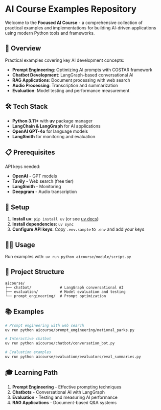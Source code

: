 # AI Course Examples Repository

Welcome to the **Focused AI Course** - a comprehensive collection of practical examples and implementations for building AI-driven applications using modern Python tools and frameworks.

## 🚀 Overview

Practical examples covering key AI development concepts:

- **Prompt Engineering**: Optimizing AI prompts with COSTAR framework
- **Chatbot Development**: LangGraph-based conversational AI
- **RAG Applications**: Document processing with web search
- **Audio Processing**: Transcription and summarization
- **Evaluation**: Model testing and performance measurement

## 🛠 Tech Stack

- **Python 3.11+** with **uv** package manager
- **LangChain & LangGraph** for AI applications
- **OpenAI GPT-4o** for language models
- **LangSmith** for monitoring and evaluation

## 📋 Prerequisites

API keys needed:
- **OpenAI** - GPT models
- **Tavily** - Web search (free tier)
- **LangSmith** - Monitoring
- **Deepgram** - Audio transcription

## 🔧 Setup

1. **Install uv**: `pip install uv` (or see [uv docs](https://docs.astral.sh/uv/))
2. **Install dependencies**: `uv sync`  
3. **Configure API keys**: Copy `.env.sample` to `.env` and add your keys

## 🏃‍♂️ Usage

Run examples with: `uv run python aicourse/module/script.py`

## 📁 Project Structure

```
aicourse/
├── chatbot/             # LangGraph conversational AI
├── evaluation/          # Model evaluation and testing  
└── prompt_engineering/  # Prompt optimization
```

## 📚 Examples

```bash
# Prompt engineering with web search
uv run python aicourse/prompt_engineering/national_parks.py

# Interactive chatbot  
uv run python aicourse/chatbot/conversation_bot.py

# Evaluation examples
uv run python aicourse/evaluation/evaluators/eval_summaries.py
```

## 🎓 Learning Path

1. **Prompt Engineering** - Effective prompting techniques
2. **Chatbots** - Conversational AI with LangGraph  
3. **Evaluation** - Testing and measuring AI performance
4. **RAG Applications** - Document-based Q&A systems